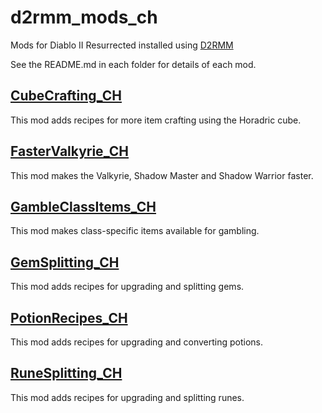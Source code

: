 # d2rmm_mods_ch
Mods for Diablo II Resurrected installed using [D2RMM](https://github.com/olegbl/d2rmm)

See the README.md in each folder for details of each mod.

## [CubeCrafting_CH](https://github.com/TimothyByrd/d2rmm_mods_ch/tree/main/CubeCrafting_CH)
This mod adds recipes for more item crafting using the Horadric cube.

## [FasterValkyrie_CH](https://github.com/TimothyByrd/d2rmm_mods_ch/tree/main/FasterValkyrie_CH) 
This mod makes the Valkyrie, Shadow Master and Shadow Warrior faster.

## [GambleClassItems_CH](https://github.com/TimothyByrd/d2rmm_mods_ch/tree/main/GambleClassItems_CH)
This mod makes class-specific items available for gambling.

## [GemSplitting_CH](https://github.com/TimothyByrd/d2rmm_mods_ch/tree/main/GemSplitting_CH)
This mod adds recipes for upgrading and splitting gems.

## [PotionRecipes_CH](https://github.com/TimothyByrd/d2rmm_mods_ch/tree/main/PotionRecipes_CH)
This mod adds recipes for upgrading and converting potions.

## [RuneSplitting_CH](https://github.com/TimothyByrd/d2rmm_mods_ch/tree/main/RuneSplitting_CH)
This mod adds recipes for upgrading and splitting runes.
